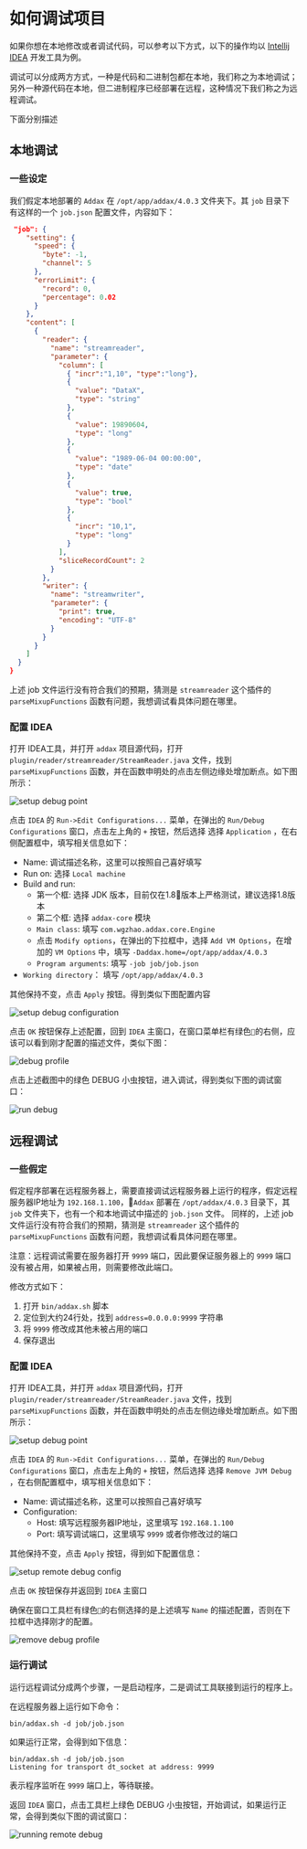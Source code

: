 # 如何调试项目

如果你想在本地修改或者调试代码，可以参考以下方式，以下的操作均以 [Intellij IDEA](https://www.jetbrains.com/idea/) 开发工具为例。

调试可以分成两方方式，一种是代码和二进制包都在本地，我们称之为本地调试；另外一种源代码在本地，但二进制程序已经部署在远程，这种情况下我们称之为远程调试。

下面分别描述

## 本地调试

### 一些设定

我们假定本地部署的 `Addax` 在 `/opt/app/addax/4.0.3` 文件夹下。其 `job` 目录下有这样的一个 `job.json` 配置文件，内容如下：

```json
 "job": {
    "setting": {
      "speed": {
        "byte": -1,
        "channel": 5
      },
      "errorLimit": {
        "record": 0,
        "percentage": 0.02
      }
    },
    "content": [
      {
        "reader": {
          "name": "streamreader",
          "parameter": {
            "column": [
              { "incr":"1,10", "type":"long"},
              {
                "value": "DataX",
                "type": "string"
              },
              {
                "value": 19890604,
                "type": "long"
              },
              {
                "value": "1989-06-04 00:00:00",
                "type": "date"
              },
              {
                "value": true,
                "type": "bool"
              },
              {
                "incr": "10,1",
                "type": "long"
              }
            ],
            "sliceRecordCount": 2
          }
        },
        "writer": {
          "name": "streamwriter",
          "parameter": {
            "print": true,
            "encoding": "UTF-8"
          }
        }
      }
    ]
  }
}
```

上述 job 文件运行没有符合我们的预期，猜测是 `streamreader` 这个插件的 `parseMixupFunctions` 函数有问题，我想调试看具体问题在哪里。

### 配置 IDEA

打开 IDEA工具，并打开 `addax` 项目源代码，打开 `plugin/reader/streamreader/StreamReader.java` 文件，找到 `parseMixupFunctions` 函数，并在函数申明处的点击左侧边缘处增加断点。如下图所示：

![setup debug point](images/debug-1.png)

点击 `IDEA` 的 `Run->Edit Configurations...` 菜单，在弹出的 `Run/Debug Configurations` 窗口，点击左上角的 `+` 按钮，然后选择 选择 `Application` ，在右侧配置框中，填写相关信息如下：

- Name: 调试描述名称，这里可以按照自己喜好填写
- Run on: 选择 `Local machine`
- Build and run:
  - 第一个框: 选择 JDK 版本，目前仅在1.8版本上严格测试，建议选择1.8版本
  - 第二个框: 选择 `addax-core` 模块
  - `Main class`: 填写 `com.wgzhao.addax.core.Engine`
  - 点击 `Modify options`，在弹出的下拉框中，选择 `Add VM Options`，在增加的 `VM Options` 中，填写 `-Daddax.home=/opt/app/addax/4.0.3`
  - `Program arguments`: 填写 `-job job/job.json`
- `Working directory`： 填写 `/opt/app/addax/4.0.3`

其他保持不变，点击 `Apply` 按钮。得到类似下图配置内容

![setup debug configuration](images/debug-2.png)

点击 `OK` 按钮保存上述配置，回到 `IDEA` 主窗口，在窗口菜单栏有绿色`🔨`的右侧，应该可以看到刚才配置的描述文件，类似下图：

![debug profile](images/debug-3.png)

点击上述截图中的绿色 DEBUG 小虫按钮，进入调试，得到类似下图的调试窗口：

![run debug](images/debug-4.png)

## 远程调试

### 一些假定

假定程序部署在远程服务器上，需要直接调试远程服务器上运行的程序，假定远程服务器IP地址为 `192.168.1.100`，`Addax` 部署在 `/opt/addax/4.0.3` 目录下，其 `job` 文件夹下，也有一个和本地调试中描述的 `job.json` 文件。
同样的，上述 job 文件运行没有符合我们的预期，猜测是 `streamreader` 这个插件的 `parseMixupFunctions` 函数有问题，我想调试看具体问题在哪里。

注意：远程调试需要在服务器打开 `9999` 端口，因此要保证服务器上的 `9999` 端口没有被占用，如果被占用，则需要修改此端口。

修改方式如下：

1. 打开 `bin/addax.sh` 脚本
2. 定位到大约24行处，找到 `address=0.0.0.0:9999` 字符串
3. 将 `9999` 修改成其他未被占用的端口
4. 保存退出

### 配置 IDEA

打开 IDEA工具，并打开 `addax` 项目源代码，打开 `plugin/reader/streamreader/StreamReader.java` 文件，找到 `parseMixupFunctions` 函数，并在函数申明处的点击左侧边缘处增加断点。如下图所示：

![setup debug point](images/debug-1.png)

点击 `IDEA` 的 `Run->Edit Configurations...` 菜单，在弹出的 `Run/Debug Configurations` 窗口，点击左上角的 `+` 按钮，然后选择 选择 `Remove JVM Debug` ，在右侧配置框中，填写相关信息如下：

- Name: 调试描述名称，这里可以按照自己喜好填写
- Configuration:
  - Host: 填写远程服务器IP地址，这里填写 `192.168.1.100`
  - Port: 填写调试端口，这里填写 `9999` 或者你修改过的端口
  
其他保持不变，点击 `Apply` 按钮，得到如下配置信息：

![setup remote debug config](images/debug-5.png)

点击 `OK` 按钮保存并返回到 `IDEA` 主窗口

确保在窗口工具栏有绿色`🔨`的右侧选择的是上述填写 `Name` 的描述配置，否则在下拉框中选择刚才的配置。

![remove debug profile](images/debug-6.png)

### 运行调试

运行远程调试分成两个步骤，一是启动程序，二是调试工具联接到运行的程序上。

在远程服务器上运行如下命令：

`bin/addax.sh -d job/job.json`

如果运行正常，会得到如下信息：

```shell
bin/addax.sh -d job/job.json
Listening for transport dt_socket at address: 9999
```

表示程序监听在 `9999` 端口上，等待联接。

返回 `IDEA` 窗口，点击工具栏上绿色 DEBUG 小虫按钮，开始调试，如果运行正常，会得到类似下图的调试窗口：

![running remote debug](images/debug-7.png)